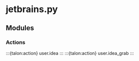 # jetbrains.py

## Modules

### Actions

:::{talon:action} user.idea
:::
:::{talon:action} user.idea_grab
:::
